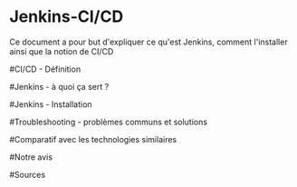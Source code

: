 # Jenkins-CI/CD

Ce document a pour but d'expliquer ce qu'est Jenkins, comment l'installer ainsi que la notion de CI/CD

#CI/CD - Définition

#Jenkins - à quoi ça sert ?

#Jenkins - Installation

#Troubleshooting - problèmes communs et solutions

#Comparatif avec les technologies similaires

#Notre avis

#Sources
